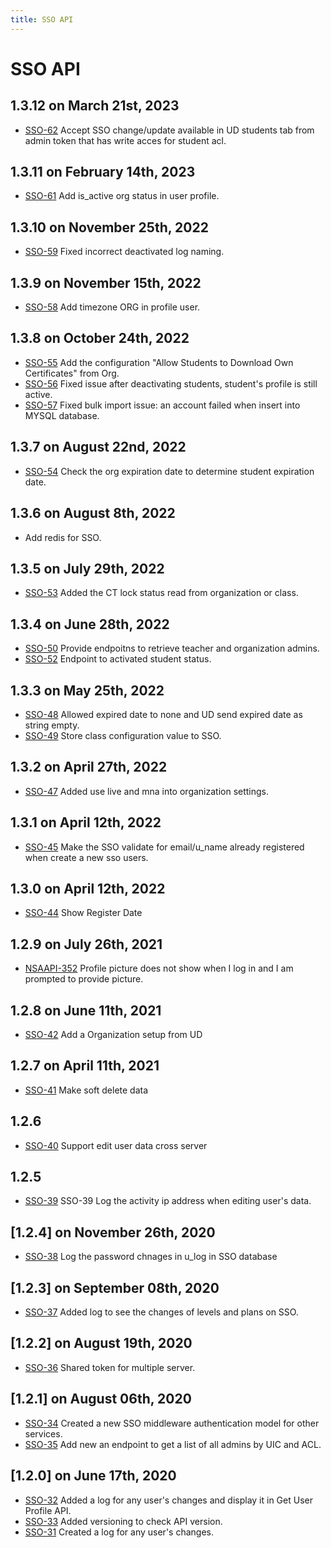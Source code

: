 ```yaml
---
title: SSO API
---
```


# SSO API

## 1.3.12 on March 21st, 2023
- [SSO-62](https://dyned.myjetbrains.com/youtrack/issue/SSO-62) Accept SSO change/update available in UD students tab from admin token that has write acces for student acl.

## 1.3.11 on February 14th, 2023
- [SSO-61](https://dyned.myjetbrains.com/youtrack/issue/SSO-61) Add is_active org status in user profile.

## 1.3.10 on November 25th, 2022
- [SSO-59](https://dyned.myjetbrains.com/youtrack/issue/SSO-59) Fixed incorrect deactivated log naming.

## 1.3.9 on November 15th, 2022
- [SSO-58](https://dyned.myjetbrains.com/youtrack/issue/SSO-58) Add timezone ORG in profile user.

## 1.3.8 on October 24th, 2022
- [SSO-55](https://dyned.myjetbrains.com/youtrack/issue/SSO-55) Add the configuration "Allow Students to Download Own Certificates" from Org.
- [SSO-56](https://dyned.myjetbrains.com/youtrack/issue/SSO-56) Fixed issue after deactivating students, student's profile is still active.
- [SSO-57](https://dyned.myjetbrains.com/youtrack/issue/SSO-57) Fixed bulk import issue: an account failed when insert into MYSQL database.

## 1.3.7 on August 22nd, 2022
- [SSO-54](https://dyned.myjetbrains.com/youtrack/issue/SSO-54) Check the org expiration date to determine student expiration date.

## 1.3.6 on August 8th, 2022
- Add redis for SSO.

## 1.3.5 on July 29th, 2022
- [SSO-53](https://dyned.myjetbrains.com/youtrack/issue/SSO-53) Added the CT lock status read from organization or class.

## 1.3.4 on June 28th, 2022
- [SSO-50](https://dyned.myjetbrains.com/youtrack/issue/SSO-50) Provide endpoitns to retrieve teacher and organization admins.
- [SSO-52](https://dyned.myjetbrains.com/youtrack/issue/SSO-52) Endpoint to activated student status.

## 1.3.3 on May 25th, 2022
- [SSO-48](https://dyned.myjetbrains.com/youtrack/issue/SSO-48) Allowed expired date to none and UD send expired date as string empty.
- [SSO-49](https://dyned.myjetbrains.com/youtrack/issue/SSO-49) Store class configuration value to SSO.

## 1.3.2 on April 27th, 2022
- [SSO-47](https://dyned.myjetbrains.com/youtrack/issue/SSO-47) Added use live and mna into organization settings.

## 1.3.1 on April 12th, 2022
- [SSO-45](https://dyned.myjetbrains.com/youtrack/issue/SSO-45) Make the SSO validate for email/u_name already registered when create a new sso users.

## 1.3.0 on April 12th, 2022
- [SSO-44](https://dyned.myjetbrains.com/youtrack/issue/SSO-44) Show Register Date

## 1.2.9 on July 26th, 2021
- [NSAAPI-352](https://dyned.myjetbrains.com/youtrack/issue/NSAAPI-352) Profile picture does not show when I log in and I am prompted to provide picture.

## 1.2.8 on June 11th, 2021
- [SSO-42](https://dyned.myjetbrains.com/youtrack/issue/SSO-42) Add a Organization setup from UD

## 1.2.7 on April 11th, 2021
- [SSO-41](https://dyned.myjetbrains.com/youtrack/issue/SSO-41) Make soft delete data

## 1.2.6
- [SSO-40](https://dyned.myjetbrains.com/youtrack/issue/SSO-40) Support edit user data cross server

## 1.2.5
- [SSO-39](https://dyned.myjetbrains.com/youtrack/issue/SSO-39) SSO-39 Log the activity ip address when editing user's data.

## [1.2.4] on November 26th, 2020
- [SSO-38](https://dyned.myjetbrains.com/youtrack/issue/SSO-38) Log the password chnages in u_log in SSO database

## [1.2.3] on September 08th, 2020
- [SSO-37](https://dyned.myjetbrains.com/youtrack/issue/SSO-37) Added log to see the changes of levels and plans on SSO.

## [1.2.2] on August 19th, 2020
- [SSO-36](https://dyned.myjetbrains.com/youtrack/issue/SSO-36) Shared token for multiple server.

## [1.2.1] on August 06th, 2020
- [SSO-34](https://dyned.myjetbrains.com/youtrack/issue/SSO-34) Created a new SSO middleware authentication model for other services.
- [SSO-35](https://dyned.myjetbrains.com/youtrack/issue/SSO-35) Add new an endpoint to get a list of all admins by UIC and ACL.

## [1.2.0] on June 17th, 2020
- [SSO-32](https://dyned.myjetbrains.com/youtrack/issue/sso-32) Added a log for any user's changes and display it in Get User Profile API. 
- [SSO-33](https://dyned.myjetbrains.com/youtrack/issue/sso-33) Added versioning to check API version.
- [SSO-31](https://dyned.myjetbrains.com/youtrack/issue/sso-31) Created a log for any user's changes.